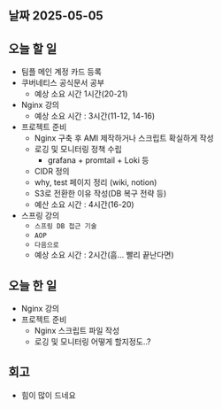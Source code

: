 ## 날짜 2025-05-05

## 오늘 할 일

- 팀플 메인 계정 카드 등록
- 쿠버네티스 공식문서 공부
    - 예상 소요 시간 1시간(20-21)
- Nginx 강의
    - 예상 소요 시간 : 3시간(11-12, 14-16)
- 프로젝트 준비
    - Nginx 구축 후 AMI 제작하거나 스크립트 확실하게 작성
    - 로깅 및 모니터링 정책 수립
        - grafana + promtail + Loki 등
    - CIDR 정의
    - why, test 페이지 정리 (wiki, notion)
    - S3로 전환한 이유 작성(DB 복구 전략 등)
    - 예산 소요 시간 : 4시간(16-20)
- 스프링 강의
    - `스프링 DB 접근 기술`
    - `AOP`
    - `다음으로`
    - 예상 소요 시간 : 2시간(흠… 빨리 끝난다면)

## 오늘 한 일

- Nginx 강의
- 프로젝트 준비
    - Nginx 스크립트 파일 작성
    - 로깅 및 모니터링 어떻게 할지정도..?

## 회고

- 힘이 많이 드네요